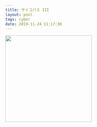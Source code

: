 ```yaml
---
title: サイコパス III
layout: post
tags: cyber
date: 2019-11-24 11:17:38
---
```

<img width="274" src="https://upload.wikimedia.org/wikipedia/en/1/15/PsychoPassseason3.jpg" />
